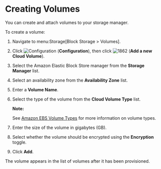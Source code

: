 # Creating Volumes

You can create and attach volumes to your storage manager.

To create a volume:

1.  Navigate to menu:Storage\[Block Storage \> Volumes\].

2.  Click ![Configuration](../images/1847.png) (**Configuration**), then
    click ![1862](../images/1862.png) (**Add a new Cloud Volume**).

3.  Select the Amazon Elastic Block Store manager from the **Storage
    Manager** list.

4.  Select an availability zone from the **Availability Zone** list.

5.  Enter a **Volume Name**.

6.  Select the type of the volume from the **Cloud Volume Type** list.

    **Note:**

    See [Amazon EBS Volume Types](http://docs.aws.amazon.com/AWSEC2/latest/UserGuide/EBSVolumeTypes.html)
    for more information on volume types.
    
7.  Enter the size of the volume in gigabytes (GB).

8.  Select whether the volume should be encrypted using the
    **Encryption** toggle.

9.  Click **Add**.

The volume appears in the list of volumes after it has been provisioned.
